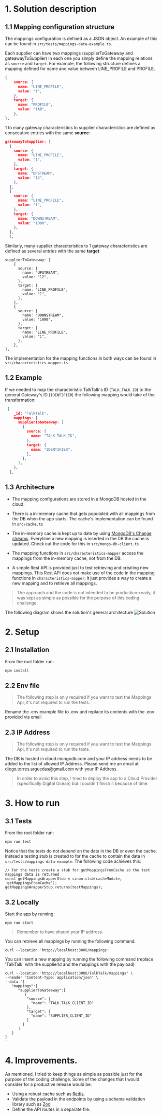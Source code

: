 # 1. Solution description

## 1.1 Mapping configuration structure

The mappings configuration is defined as a JSON object. An example of this can be found in `src/tests/mappings-data-example.ts`.

Each supplier can have two mappings (supplierToGateaway and gateawayToSupplier) in each one you simply define the mapping relations as ``source`` and ``target``. For example, the following structure defines a mapping defined for name and value between LINE_PROFILE and PROFILE.

```json
{
    source: {
      name: "LINE_PROFILE",
      value: "1",
    },
    target: {
      name: "PROFILE",
      value: "1AB",
    },
},
```
1 to many gateway characteristics to supplier characteristics are defined as consecutive entries with the same **source**:

```json
gateawayToSupplier: [
  {
    source: {
      name: "LINE_PROFILE",
      value: "1",
    },
    target: {
      name: "UPSTREAM",
      value: "12",
    },
  },
  {
    source: {
      name: "LINE_PROFILE",
      value: "1",
    },
    target: {
      name: "DOWNSTREAM",
      value: "1000",
    },
  },
  ],
```

Similarly, many supplier characteristics to 1 gateway characteristics are defined as several entries with the same **target**:

```
supplierToGateaway: [
    {
      source: {
        name: "UPSTREAM",
        value: "12",
      },
      target: {
        name: "LINE_PROFILE",
        value: "1",
      },
    },
    {
      source: {
        name: "DOWNSTREAM",
        value: "1000",
      },
      target: {
        name: "LINE_PROFILE",
        value: "1",
      },
    },
],
```

The implementation for the mapping functions in both ways can be found in `src/characteristics-mapper.ts` 

## 1.2 Example
If we needed to map the characteristic TalkTalk's ID (``TALK_TALK_ID``) to the general Gateway's ID (``IDENTIFIER``) the following mapping would take of the transformation:


```json
 {
    _id: "TalkTalk",
    mappings: {
      supplierToGateaway: [
        {
          source: {
            name: "TALK_TALK_ID",
          },
          target: {
            name: "IDENTIFIER",            
          },
        },        
      ],   
    },
  },
```

## 1.3 Architecture
- The mapping configurations are stored in a MongoDB hosted in the cloud.

- There is a in-memory cache that gets populated with all mappings from the DB when the app starts. The cache's implementation can be found in `src/cache.ts`

- The in-memory cache is kept up to date by using [MongoDB's Change streams](https://www.mongodb.com/docs/manual/changeStreams/). Everytime a new mapping is inserted in the DB the cache is updated. Check out the code for this in `src/mongo-db-client.ts` 

- The mapping functions in `src/characteristics-mapper` access the mappings from the in-memory cache, not from the DB.

- A simple Rest API is provided just to test retrieving and creating new mappings. This Rest API does not make use of the code in the mapping functions in `characteristics-mapper`, it just provides a way to create a new mapping and to retrieve all mappings.

> The approach and the code is not intended to be production-ready, it was kept as simple as possible for the purpose of this coding challenge. 

The following diagram shows the solution's general architecture
 ![Solution](/solution-diagram.png)


# 2. Setup

## 2.1 Installation
From the root folder run:

```bash
npm install
```

## 2.2 Env file

> The following step is only required if you want to test the Mappings Api, it's not required to run the tests.

Rename the .env.example file to .env and replace its contents with the .env provided via email

## 2.3 IP Address

> The following step is only required if you want to test the Mappings Api, it's not required to run the tests.

The DB is hosted in cloud.mongodb.com and your IP address needs to be added to the list of allowed IP Address. Please send me an email at diego.torres.arguedas@gmail.com with your IP Address.
 
> In order to avoid this step, I tried to deploy the app to a Cloud Provider (specifically Digital Ocean) but I couldn't finish it because of time. 

# 3. How to run

## 3.1 Tests

From the root folder run:
```bash
npm run test
```

Notice that the tests do not depend on the data in the DB or even the cache. Instead a testing stub is created to for the cache to contain the data in `src/tests/mappings-data-example`. The following code achieves this:

```
// For the tests create a stub for getMappingsFromCache so the test mappings data is returned
const getMappingsWrapperStub = sinon.stub(cacheModule, 'getMappingsFromCache');
getMappingsWrapperStub.returns(testMappings);

```

## 3.2 Locally
Start the app by running:
```
npm run start
```

> Remember to have shared your IP address.

You can retrieve all mappings by running the following command.
```
curl --location 'http://localhost:3000/mappings'
```

You can insert a new mapping by running the following command (replace 'TalkTalk' with the supplierId and the mappings with the payload)

```
curl --location 'http://localhost:3000/TalkTalk/mappings' \
--header 'Content-Type: application/json' \
--data '{
   "mappings":{
      "supplierToGateaway":[
         {
          "source": {
            "name": "TALK_TALK_CLIENT_ID"
          },
          "target": {
            "name": "SUPPLIER_CLIENT_ID"
          }
        }
      ]
   }
}
'
```

# 4. Improvements.
As mentioned, I tried to keep things as simple as possible just for the purpose of the
coding challenge. Some of the changes that I would consider for a productive release would be:
- Using a robust cache such as [Redis](https://redis.com/).
- Validate the payload in the endpoints by using a schema validation library such as [Zod](https://github.com/colinhacks/zod)
- Define the API routes in a separate file.